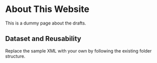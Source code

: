 # About This Website

This is a dummy page about the drafts.

## Dataset and Reusability

Replace the sample XML with your own by following the existing folder structure.
